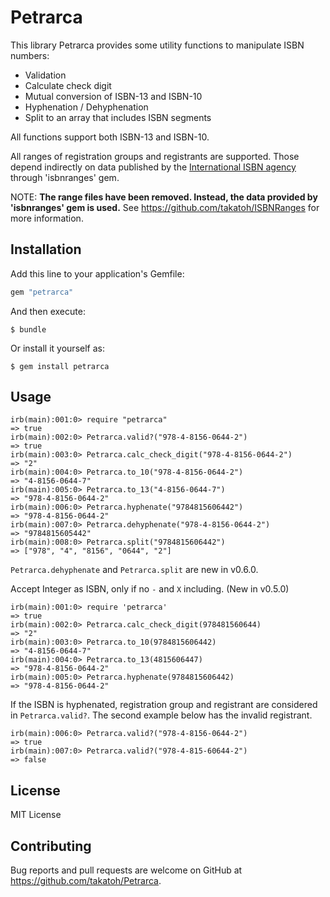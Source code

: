 # Petrarca

This library Petrarca provides some utility functions to manipulate ISBN numbers:

- Validation
- Calculate check digit
- Mutual conversion of ISBN-13 and ISBN-10
- Hyphenation / Dehyphenation
- Split to an array that includes ISBN segments

All functions support both ISBN-13 and ISBN-10.

All ranges of registration groups and registrants are supported.
Those depend indirectly on data published by the [International ISBN agency](https://www.isbn-international.org/) through 'isbnranges' gem.

NOTE: **The range files have been removed. Instead, the data provided by 'isbnranges' gem is used.** See https://github.com/takatoh/ISBNRanges for more information.

## Installation

Add this line to your application's Gemfile:

```ruby
gem "petrarca"
```

And then execute:

    $ bundle

Or install it yourself as:

    $ gem install petrarca

## Usage

    irb(main):001:0> require "petrarca"
    => true
    irb(main):002:0> Petrarca.valid?("978-4-8156-0644-2")
    => true
    irb(main):003:0> Petrarca.calc_check_digit("978-4-8156-0644-2")
    => "2"
    irb(main):004:0> Petrarca.to_10("978-4-8156-0644-2")
    => "4-8156-0644-7"
    irb(main):005:0> Petrarca.to_13("4-8156-0644-7")
    => "978-4-8156-0644-2"
    irb(main):006:0> Petrarca.hyphenate("9784815606442")
    => "978-4-8156-0644-2"
    irb(main):007:0> Petrarca.dehyphenate("978-4-8156-0644-2")
    => "9784815605442"
    irb(main):008:0> Petrarca.split("9784815606442")
    => ["978", "4", "8156", "0644", "2"]

`Petrarca.dehyphenate` and `Petrarca.split` are new in v0.6.0.

Accept Integer as ISBN, only if no `-` and `X` including. (New in v0.5.0)

    irb(main):001:0> require 'petrarca'
    => true
    irb(main):002:0> Petrarca.calc_check_digit(978481560644)
    => "2"
    irb(main):003:0> Petrarca.to_10(9784815606442)
    => "4-8156-0644-7"
    irb(main):004:0> Petrarca.to_13(4815606447)
    => "978-4-8156-0644-2"
    irb(main):005:0> Petrarca.hyphenate(9784815606442)
    => "978-4-8156-0644-2"

If the ISBN is hyphenated, registration group and registrant are considered in `Petrarca.valid?`. The second example below has the invalid registrant.

    irb(main):006:0> Petrarca.valid?("978-4-8156-0644-2")
    => true
    irb(main):007:0> Petrarca.valid?("978-4-815-60644-2")
    => false

## License

MIT License

## Contributing

Bug reports and pull requests are welcome on GitHub at
https://github.com/takatoh/Petrarca.
